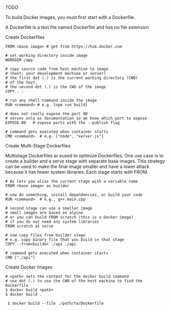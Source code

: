 TODO

To build Docker images, you must first start with a Dockerfile.

A Dockerfile is a text file named Dockerfile and has no file extension

Create Dockerfiles

```
FROM <base image> # get from https://hub.docker.com

# set working directory inside image
WORKDIR /app

# copy source code from host machine to image
# (host: your development machine or server)
# the first dot (.) is the current working directory (CWD)
# of the host. 
# the second dot (.) is the CWD of the image
COPY . .

# run any shell command inside the image
RUN <command> # e.g. [npm run build]

# does not really expose the port 80 
# serves only as documentation so we know which port to expose
EXPOSE 80   # expose ports with the --publish flag

# command gets executed when container starts
CMD <command>  # e.g. ["node", "server.js"]

```

Create Multi-Stage Dockerfiles

Multistage Dockerfiles ar eused to optimize Dockerfiles. 
One use case is to create a builder and a serve stage with separate base images. 
This strategy can be used to make the final image smaller and have a lower attack because it has fewer system libraries.
Each stage starts with FROM.

```
# As lets you alias the current stage with a variable name
FROM <base image> as builder

# now do something, install dependencies, or build your code
RUN <command>  # e.g., g++ main.cpp

# second stage can use a smaller image
# small images are based on alpine 
# or you can build FROM scratch (this is a Docker image)
# if you do not need any system libraries
FROM scratch as serve

# now copy files from builder stage
# e.g. copy binary file that you build in that stage
COPY --from=builder ./api ./api

# command gets executed when container starts
CMD ["./api"]

```

Create Docker Images
```
# <path> sets the context for the docker build command
# use dot (.) to use the CWD of the host machine to find the Dockerfile
$ docker build <path>
$ docker build .

 $ docker build --file ./path/to/Dockerfile
```
